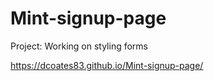 # Mint-signup-page

Project: Working on styling forms

https://dcoates83.github.io/Mint-signup-page/
